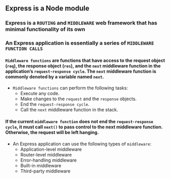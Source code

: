 ## Express is a Node module

### Express is a `ROUTING` and `MIDDLEWARE` web framework that has minimal functionality of its own

### An Express application is essentially a series of `MIDDLEWARE FUNCTION CALLS`

#### `Middleware functions` are functions that have access to the request object (`req`), the response object (`res`), and the `next` middleware function in the application’s `request-response cycle`. The `next` middleware function is commonly denoted by a variable named `next`.

- `Middleware functions` can perform the following tasks:
  - Execute any code.
  - Make changes to the `request` and the `response` objects.
  - End the `request-response cycle`.
  - Call the `next` middleware function in the stack.

#### If the current `middleware function` does not end the `request-response cycle`, it must call `next()` to pass control to the next middleware function. Otherwise, the request will be left hanging.

- An Express application can use the following types of `middleware`:
  - Application-level middleware
  - Router-level middleware
  - Error-handling middleware
  - Built-in middleware
  - Third-party middleware
